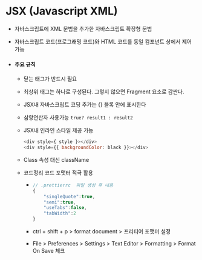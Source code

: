 # JSX (Javascript XML)

- 자바스크립트에 XML 문법을 추가한 자바스크립트 확장형 문법

- 자바스크립트 코드(프로그래밍 코드)와 HTML 코드를 동일 컴포넌트 상에서 제어 가능

- #### 주요 규칙

  - 닫는 태그가 반드시 필요

  - 최상위 태그는 하나로 구성된다. 그렇지 않으면 Fragment 요소로 감싼다.

  - JSX내 자바스크립트 코딩 추가는 {} 블록 안에 표시한다

  - 삼항연산자 사용가능 `true? result1 : result2`

  - JSX내 인라인 스타일 제공 가능

    ```javascript
    <div style={ style }></div>
    <div style={{ backgroundColor: black }}></div>
    ```

  - Class 속성 대신 className

  - 코드정리 코드 포맷터 적극 활용

    - ```javascript
      // .prettierrc  파일 생성 후 내용
      {
          "singleQuote":true,
          "semi":true,
          "useTabs":false,
          "tabWidth":2
      }
      ```

    - ctrl + shift + p > format document > 프리티어 포맷터 설정

    - File > Preferences > Settings > Text Editor > Formatting > Format On Save 체크